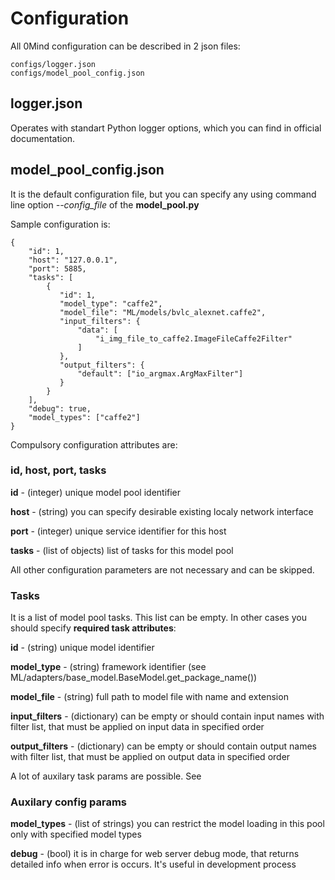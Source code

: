 # Configuration
All 0Mind configuration can be described in 2 json files:
```
configs/logger.json
configs/model_pool_config.json
```

## **logger.json**
Operates with standart Python logger options, which you can find in official documentation.

## **model_pool_config.json**
It is the default configuration file,
but you can specify any using command line option *--config_file* of the **model_pool.py**

Sample configuration is:
```
{
    "id": 1,
    "host": "127.0.0.1",
    "port": 5885,
    "tasks": [
        {
           "id": 1,
           "model_type": "caffe2",
           "model_file": "ML/models/bvlc_alexnet.caffe2",
           "input_filters": {
               "data": [
                   "i_img_file_to_caffe2.ImageFileCaffe2Filter"
               ]
           },
           "output_filters": {
               "default": ["io_argmax.ArgMaxFilter"]
           }
        }
    ],
    "debug": true,
    "model_types": ["caffe2"]
}
```
Compulsory configuration attributes are:

### **id, host, port, tasks**

**id** - (integer) unique model pool identifier

**host** - (string) you can specify desirable existing localy network interface

**port** - (integer) unique service identifier for this host

**tasks** - (list of objects) list of tasks for this model pool

All other configuration parameters are not necessary and can be skipped.

### **Tasks**

It is a list of model pool tasks. This list can be empty.
In other cases you should specify **required task attributes**:

**id** - (string) unique model identifier

**model_type** - (string) framework identifier (see ML/adapters/base_model.BaseModel.get_package_name())

**model_file** - (string) full path to model file with name and extension

**input_filters** - (dictionary) can be empty or should contain input names with filter list,
that must be applied on input data in specified order

**output_filters** - (dictionary) can be empty or should contain output names with filter list,
that must be applied on output data in specified order

A lot of auxilary task params are possible. See

### **Auxilary config params**

**model_types** - (list of strings) you can restrict the model loading in
this pool only with specified model types

**debug** - (bool) it is in charge for web server debug mode, that returns detailed info when error is occurs.
It's useful in development process